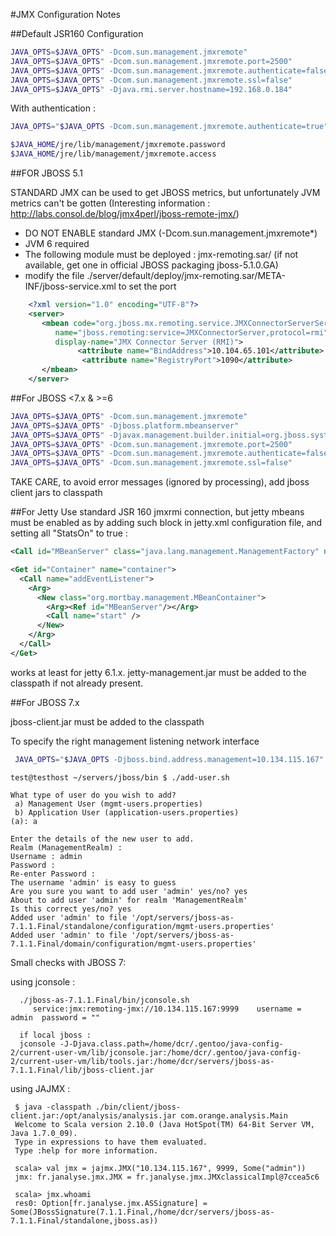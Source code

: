 
#JMX Configuration Notes

##Default JSR160 Configuration

```sh
JAVA_OPTS=$JAVA_OPTS" -Dcom.sun.management.jmxremote"
JAVA_OPTS=$JAVA_OPTS" -Dcom.sun.management.jmxremote.port=2500"
JAVA_OPTS=$JAVA_OPTS" -Dcom.sun.management.jmxremote.authenticate=false"
JAVA_OPTS=$JAVA_OPTS" -Dcom.sun.management.jmxremote.ssl=false"
JAVA_OPTS=$JAVA_OPTS" -Djava.rmi.server.hostname=192.168.0.184"
```
With authentication :
```sh
JAVA_OPTS="$JAVA_OPTS -Dcom.sun.management.jmxremote.authenticate=true"

$JAVA_HOME/jre/lib/management/jmxremote.password
$JAVA_HOME/jre/lib/management/jmxremote.access
```

##FOR JBOSS 5.1

STANDARD JMX can be used to get JBOSS metrics, but unfortunately JVM metrics can't be gotten
(Interesting information : http://labs.consol.de/blog/jmx4perl/jboss-remote-jmx/)

- DO NOT ENABLE standard JMX (-Dcom.sun.management.jmxremote*)
- JVM 6 required
- The following module must be deployed : jmx-remoting.sar/
  (if not available, get one in official JBOSS packaging jboss-5.1.0.GA)
- modify the file ./server/default/deploy/jmx-remoting.sar/META-INF/jboss-service.xml to set the port 
```xml
    <?xml version="1.0" encoding="UTF-8"?>
    <server>
       <mbean code="org.jboss.mx.remoting.service.JMXConnectorServerService"
          name="jboss.remoting:service=JMXConnectorServer,protocol=rmi"
          display-name="JMX Connector Server (RMI)">
               <attribute name="BindAddress">10.104.65.101</attribute>
                <attribute name="RegistryPort">1090</attribute>
       </mbean>
    </server>
```

##For JBOSS <7.x  & >=6

```sh
JAVA_OPTS=$JAVA_OPTS" -Dcom.sun.management.jmxremote"
JAVA_OPTS=$JAVA_OPTS" -Djboss.platform.mbeanserver"
JAVA_OPTS=$JAVA_OPTS" -Djavax.management.builder.initial=org.jboss.system.server.jmx.MBeanServerBuilderImpl"
JAVA_OPTS=$JAVA_OPTS" -Dcom.sun.management.jmxremote.port=2500"
JAVA_OPTS=$JAVA_OPTS" -Dcom.sun.management.jmxremote.authenticate=false"
JAVA_OPTS=$JAVA_OPTS" -Dcom.sun.management.jmxremote.ssl=false"
```

TAKE CARE, to avoid error messages (ignored by processing), add jboss client jars to classpath


##For Jetty
Use standard JSR 160 jmxrmi connection, but jetty mbeans must be enabled as by
adding such block in jetty.xml configuration file, and setting all "StatsOn" to true : 
 
```xml
<Call id="MBeanServer" class="java.lang.management.ManagementFactory" name="getPlatformMBeanServer"/>

<Get id="Container" name="container">
  <Call name="addEventListener">
    <Arg>
      <New class="org.mortbay.management.MBeanContainer">
        <Arg><Ref id="MBeanServer"/></Arg>
        <Call name="start" />
      </New>
    </Arg>
  </Call>
</Get>
```

works at least for jetty 6.1.x. jetty-management.jar must be added to the classpath if not already present.


##For JBOSS 7.x

jboss-client.jar must be added to the classpath

To specify the right management listening network interface
```sh
 JAVA_OPTS="$JAVA_OPTS -Djboss.bind.address.management=10.134.115.167"
```

```
test@testhost ~/servers/jboss/bin $ ./add-user.sh 

What type of user do you wish to add? 
 a) Management User (mgmt-users.properties) 
 b) Application User (application-users.properties)
(a): a

Enter the details of the new user to add.
Realm (ManagementRealm) : 
Username : admin
Password : 
Re-enter Password : 
The username 'admin' is easy to guess
Are you sure you want to add user 'admin' yes/no? yes
About to add user 'admin' for realm 'ManagementRealm'
Is this correct yes/no? yes
Added user 'admin' to file '/opt/servers/jboss-as-7.1.1.Final/standalone/configuration/mgmt-users.properties'
Added user 'admin' to file '/opt/servers/jboss-as-7.1.1.Final/domain/configuration/mgmt-users.properties'
```

Small checks with JBOSS 7:

using jconsole : 
```
  ./jboss-as-7.1.1.Final/bin/jconsole.sh
     service:jmx:remoting-jmx://10.134.115.167:9999    username = admin  password = ""

  if local jboss : 
  jconsole -J-Djava.class.path=/home/dcr/.gentoo/java-config-2/current-user-vm/lib/jconsole.jar:/home/dcr/.gentoo/java-config-2/current-user-vm/lib/tools.jar:/home/dcr/servers/jboss-as-7.1.1.Final/lib/jboss-client.jar
```

using JAJMX : 
```
 $ java -classpath ./bin/client/jboss-client.jar:/opt/analysis/analysis.jar com.orange.analysis.Main
 Welcome to Scala version 2.10.0 (Java HotSpot(TM) 64-Bit Server VM, Java 1.7.0_09).
 Type in expressions to have them evaluated.
 Type :help for more information.

 scala> val jmx = jajmx.JMX("10.134.115.167", 9999, Some("admin"))
 jmx: fr.janalyse.jmx.JMX = fr.janalyse.jmx.JMXclassicalImpl@7ccea5c6

 scala> jmx.whoami
 res0: Option[fr.janalyse.jmx.ASSignature] = Some(JBossSignature(7.1.1.Final,/home/dcr/servers/jboss-as-7.1.1.Final/standalone,jboss.as))
```

